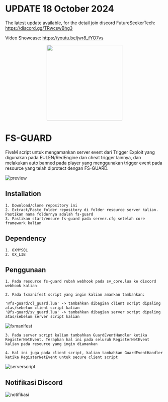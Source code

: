 # UPDATE 18 October 2024

The latest update available, for the detail join discord FutureSeekerTech: https://discord.gg/TRwcswBhg3

Video Showcase: https://youtu.be/jwr8_fYO7vs

<p align="center">
  <img width="240" height="240" src="https://alfaritsii.github.io/assets/image/fstech-logo.png">
</p>

# FS-GUARD

FiveM script untuk mengamankan server event dari Trigger Exploit yang digunakan pada EULEN/RedEngine dan cheat trigger lainnya, dan melakukan auto banned pada player yang menggunakan trigger event pada resource yang telah diprotect dengan FS-GUARD.

![preview](https://alfaritsii.github.io/assets/image/fsguard-preview.png)

## Installation

    1. Download/clone repository ini
    2. Extract/Paste folder repository di folder resource server kalian. Pastikan nama foldernya adalah fs-guard
    3. Pastikan start/ensure fs-guard pada server.cfg setelah core framework kalian

## Dependency
    1. OXMYSQL
    2. OX_LIB

## Penggunaan
    1. Pada resource fs-guard rubah webhook pada sv_core.lua ke discord webhook kalian
    
    2. Pada fxmanifest script yang ingin kalian amankan tambahkan:
    
    '@fs-guard/cl_guard.lua' -> tambahkan dibagian client script dipaling atas/sebelum client script kalian
    '@fs-guard/sv_guard.lua' -> tambahkan dibagian server script dipaling atas/sebelum server script kalian
    
  ![fxmanifest](https://alfaritsii.github.io/assets/image/secure-event.png)

    3. Pada server script kalian tambahkan GuardEventHandler ketika RegisterNetEvent. Terapkan hal ini pada seluruh RegisterNetEvent 
    kalian pada resource yang ingin diamankan

    4. Hal ini juga pada client script, kalian tambahkan GuardEventHandler ketika RegisterNetEvent untuk secure client script

 ![serverscript](https://alfaritsii.github.io/assets/image/fxmanifest-fsguard.png)

 ## Notifikasi Discord
 ![notifikasi](https://alfaritsii.github.io/assets/image/notif-fsguard.png)
